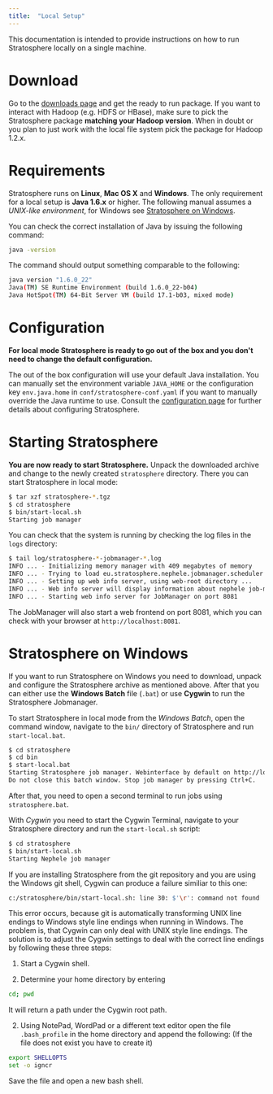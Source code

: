 ```yaml
---
title:  "Local Setup"
---
```


This documentation is intended to provide instructions on how to run Stratosphere locally on a single machine.

# Download

Go to the [downloads page]({{site.baseurl}}/downloads/) and get the ready to run package. If you want to interact with Hadoop (e.g. HDFS or HBase), make sure to pick the Stratosphere package **matching your Hadoop version**. When in doubt or you plan to just work with the local file system pick the package for Hadoop 1.2.x.

# Requirements

Stratosphere runs on **Linux**, **Mac OS X** and **Windows**. The only requirement for a local setup is **Java 1.6.x** or higher. The following manual assumes a *UNIX-like environment*, for Windows see [Stratosphere on Windows](#windows).

You can check the correct installation of Java by issuing the following command:

```bash
java -version
```

The command should output something comparable to the following:

```bash
java version "1.6.0_22"
Java(TM) SE Runtime Environment (build 1.6.0_22-b04)
Java HotSpot(TM) 64-Bit Server VM (build 17.1-b03, mixed mode)
```

# Configuration

**For local mode Stratosphere is ready to go out of the box and you don't need to change the default configuration.**

The out of the box configuration will use your default Java installation. You can manually set the environment variable `JAVA_HOME` or the configuration key `env.java.home` in `conf/stratosphere-conf.yaml` if you want to manually override the Java runtime to use. Consult the [configuration page]({{site.baseurl}}/docs/0.4/setup/config.html) for further details about configuring Stratosphere.

# Starting Stratosphere

**You are now ready to start Stratosphere.** Unpack the downloaded archive and change to the newly created `stratosphere` directory. There you can start Stratosphere in local mode:

```bash
$ tar xzf stratosphere-*.tgz
$ cd stratosphere
$ bin/start-local.sh
Starting job manager
```

You can check that the system is running by checking the log files in the `logs` directory:

```bash
$ tail log/stratosphere-*-jobmanager-*.log
INFO ... - Initializing memory manager with 409 megabytes of memory
INFO ... - Trying to load eu.stratosphere.nephele.jobmanager.scheduler.local.LocalScheduler as scheduler
INFO ... - Setting up web info server, using web-root directory ...
INFO ... - Web info server will display information about nephele job-manager on localhost, port 8081.
INFO ... - Starting web info server for JobManager on port 8081
```

The JobManager will also start a web frontend on port 8081, which you can check with your browser at `http://localhost:8081`.

# Stratosphere on Windows

If you want to run Stratosphere on Windows you need to download, unpack and configure the Stratosphere archive as mentioned above. After that you can either use the **Windows Batch** file (`.bat`) or use **Cygwin**  to run the Stratosphere Jobmanager.

To start Stratosphere in local mode from the *Windows Batch*, open the command window, navigate to the `bin/` directory of Stratosphere and run `start-local.bat`.

```bash
$ cd stratosphere
$ cd bin
$ start-local.bat
Starting Stratosphere job manager. Webinterface by default on http://localhost:8081/.
Do not close this batch window. Stop job manager by pressing Ctrl+C.
```

After that, you need to open a second terminal to run jobs using `stratosphere.bat`.

With *Cygwin* you need to start the Cygwin Terminal, navigate to your Stratosphere directory and run the `start-local.sh` script:

```bash
$ cd stratosphere
$ bin/start-local.sh
Starting Nephele job manager
```

If you are installing Stratosphere from the git repository and you are using the Windows git shell, Cygwin can produce a failure similiar to this one:

```bash
c:/stratosphere/bin/start-local.sh: line 30: $'\r': command not found
```

This error occurs, because git is automatically transforming UNIX line endings to Windows style line endings when running in Windows. The problem is, that Cygwin can only deal with UNIX style line endings. The solution is to adjust the Cygwin settings to deal with the correct line endings by following these three steps:

1. Start a Cygwin shell.

2. Determine your home directory by entering

```bash
cd; pwd
```

It will return a path under the Cygwin root path.

2.  Using NotePad, WordPad or a different text editor open the file `.bash_profile` in the home directory and append the following: (If the file does not exist you have to create it)

```bash
export SHELLOPTS
set -o igncr
```

Save the file and open a new bash shell.